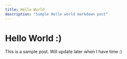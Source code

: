 ```yaml
---
title: Hello World
description: "Simple Hello world markdown post"
---
```

# Hello World :)

This is a sample post. Will update later when I have time :)